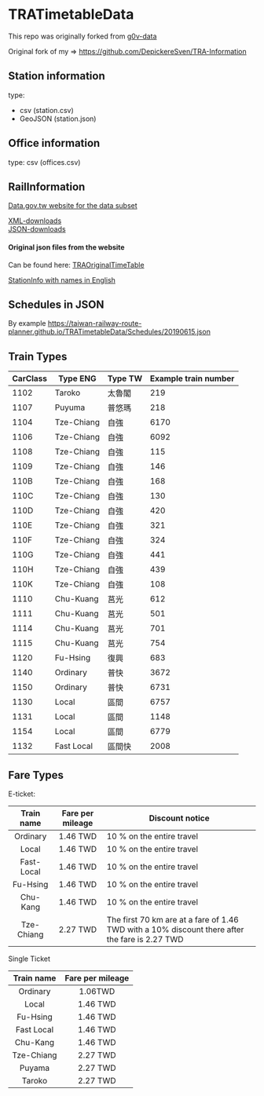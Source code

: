 # TRATimetableData

This repo was originally forked from [g0v-data](https://github.com/g0v-data/railway)

Original fork of my => https://github.com/DepickereSven/TRA-Information

## Station information

type: 
- csv (station.csv)
- GeoJSON (station.json)

## Office information

type: csv (offices.csv)

## RailInformation

[Data.gov.tw website for the data subset](https://data.gov.tw/dataset/6138#r1)
 
[XML-downloads](https://ods.railway.gov.tw/tra-ods-web/ods/download/dataResource/railway_schedule/XML/list)\
[JSON-downloads](https://ods.railway.gov.tw/tra-ods-web/ods/download/dataResource/railway_schedule/JSON/list)

#### Original json files from the website

Can be found here: [TRAOriginalTimeTable](https://github.com/Taiwan-Railway-Route-Planner/TRAOriginalTimeTable)


[StationInfo with names in English](https://taiwan-railway-route-planner.github.io/TRATimetableData/stationInfo.json)

## Schedules in JSON 

By example https://taiwan-railway-route-planner.github.io/TRATimetableData/Schedules/20190615.json


## Train Types

| CarClass | Type ENG   | Type TW | Example train number | 
|----------|------------|---------|----------------------|
| 1102     | Taroko     | 太魯閣     | 219                  | 
| 1107     | Puyuma     | 普悠瑪     | 218                  | 
| 1104     | Tze-Chiang | 自強      | 6170                 | 
| 1106     | Tze-Chiang | 自強      | 6092                 | 
| 1108     | Tze-Chiang | 自強      | 115                  | 
| 1109     | Tze-Chiang | 自強      | 146                  | 
| 110B     | Tze-Chiang | 自強      | 168                  | 
| 110C     | Tze-Chiang | 自強      | 130                  | 
| 110D     | Tze-Chiang | 自強      | 420                  | 
| 110E     | Tze-Chiang | 自強      | 321                  | 
| 110F     | Tze-Chiang | 自強      | 324                  | 
| 110G     | Tze-Chiang | 自強      | 441                  | 
| 110H     | Tze-Chiang | 自強      | 439                  | 
| 110K     | Tze-Chiang | 自強      | 108                  | 
| 1110     | Chu-Kuang  | 莒光      | 612                  | 
| 1111     | Chu-Kuang  | 莒光      | 501                  | 
| 1114     | Chu-Kuang  | 莒光      | 701                  | 
| 1115     | Chu-Kuang  | 莒光      | 754                  | 
| 1120     | Fu-Hsing   | 復興      | 683                  | 
| 1140     | Ordinary   | 普快      | 3672                 | 
| 1150     | Ordinary   | 普快      | 6731                 | 
| 1130     | Local      | 區間      | 6757                 | 
| 1131     | Local      | 區間      | 1148                 | 
| 1154     | Local      | 區間      | 6779                 |
| 1132     | Fast Local | 區間快     | 2008                 | 


## Fare Types

E-ticket: 

| Train name | Fare per mileage | Discount notice                                                                                |
|:----------:|:----------------:|------------------------------------------------------------------------------------------------|
|  Ordinary  |     1.46 TWD     | 10 % on the entire travel                                                                      |
|   Local    |     1.46 TWD     | 10 % on the entire travel                                                                      |
| Fast-Local |     1.46 TWD     | 10 % on the entire travel                                                                      |
|  Fu-Hsing  |     1.46 TWD     | 10 % on the entire travel                                                                      |
|  Chu-Kang  |     1.46 TWD     | 10 % on the entire travel                                                                      |
| Tze-Chiang |     2.27 TWD     | The first 70 km are at a fare of 1.46 TWD with a 10% discount there after the fare is 2.27 TWD |

Single Ticket

| Train name | Fare per mileage |
|:----------:|:----------------:|
|  Ordinary  |     1.06TWD      |
|   Local    |     1.46 TWD     |
|  Fu-Hsing  |     1.46 TWD     |
| Fast Local |     1.46 TWD     |
|  Chu-Kang  |     1.46 TWD     |
| Tze-Chiang |     2.27 TWD     |
|   Puyama   |     2.27 TWD     |
|   Taroko   |     2.27 TWD     |
